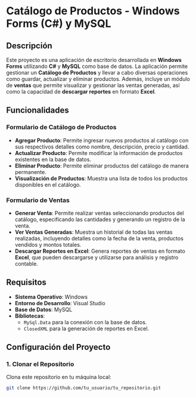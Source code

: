 # Catálogo de Productos - Windows Forms (C#) y MySQL

## Descripción
Este proyecto es una aplicación de escritorio desarrollada en **Windows Forms** utilizando **C#** y **MySQL** como base de datos. La aplicación permite gestionar un **Catálogo de Productos** y llevar a cabo diversas operaciones como guardar, actualizar y eliminar productos. Además, incluye un módulo de **ventas** que permite visualizar y gestionar las ventas generadas, así como la capacidad de **descargar reportes** en formato **Excel**.

## Funcionalidades

### Formulario de Catálogo de Productos
- **Agregar Producto**: Permite ingresar nuevos productos al catálogo con sus respectivos detalles como nombre, descripción, precio y cantidad.
- **Actualizar Producto**: Permite modificar la información de productos existentes en la base de datos.
- **Eliminar Producto**: Permite eliminar productos del catálogo de manera permanente.
- **Visualización de Productos**: Muestra una lista de todos los productos disponibles en el catálogo.

### Formulario de Ventas
- **Generar Venta**: Permite realizar ventas seleccionando productos del catálogo, especificando las cantidades y generando un registro de la venta.
- **Ver Ventas Generadas**: Muestra un historial de todas las ventas realizadas, incluyendo detalles como la fecha de la venta, productos vendidos y montos totales.
- **Descargar Reportes en Excel**: Genera reportes de ventas en formato **Excel**, que pueden descargarse y utilizarse para análisis y registro contable.

## Requisitos
- **Sistema Operativo**: Windows
- **Entorno de Desarrollo**: Visual Studio
- **Base de Datos**: MySQL
- **Bibliotecas**:
  - `MySql.Data` para la conexión con la base de datos.
  - `ClosedXML` para la generación de reportes en Excel.

## Configuración del Proyecto

### 1. Clonar el Repositorio
Clona este repositorio en tu máquina local:

```bash
git clone https://github.com/tu_usuario/tu_repositorio.git
